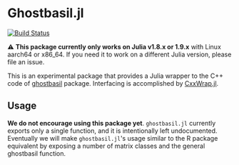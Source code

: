 # Ghostbasil.jl

[![Build Status](https://github.com/biona001/GhostBASIL.jl/actions/workflows/CI.yml/badge.svg?branch=main)](https://github.com/biona001/GhostBASIL.jl/actions/workflows/CI.yml?query=branch%3Amain)

:warning: **This package currently only works on Julia v1.8.x or 1.9.x** with Linux aarch64 or x86_64. If you need it to work on a different Julia version, please file an issue. 

This is an experimental package that provides a Julia wrapper to the C++ code of [ghostbasil](https://github.com/JamesYang007/ghostbasil) package. Interfacing is accomplished by [CxxWrap.jl](https://github.com/JuliaInterop/CxxWrap.jl). 

## Usage

**We do not encourage using this package yet**. `ghostbasil.jl` currently exports only a single function, and it is intentionally left undocumented. Eventually we will make `ghostbasil.jl`'s usage similar to the R package equivalent by exposing a number of matrix classes and the general ghostbasil function. 
